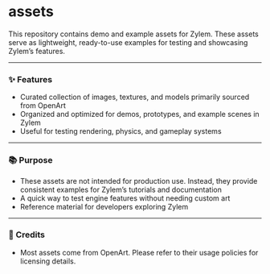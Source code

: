 # assets
This repository contains demo and example assets for Zylem. These assets serve as lightweight, ready-to-use examples for testing and showcasing Zylem’s features.

---

### ✨ Features
- Curated collection of images, textures, and models primarily sourced from OpenArt
- Organized and optimized for demos, prototypes, and example scenes in Zylem
- Useful for testing rendering, physics, and gameplay systems

---

### 📚 Purpose
- These assets are not intended for production use. Instead, they provide consistent examples for Zylem’s tutorials and documentation
- A quick way to test engine features without needing custom art
- Reference material for developers exploring Zylem

---

### 📜 Credits
- Most assets come from OpenArt. Please refer to their usage policies for licensing details.
